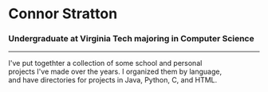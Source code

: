 # Connor Stratton
### Undergraduate at Virginia Tech majoring in Computer Science

----

I've put togethter a collection of some school and personal  
projects I've made over the years. I organized them by language,  
and have directories for projects in Java, Python, C, and HTML.  
